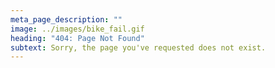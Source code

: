 ```yaml
---
meta_page_description: ""
image: ../images/bike_fail.gif
heading: "404: Page Not Found"
subtext: Sorry, the page you've requested does not exist.
---
```

